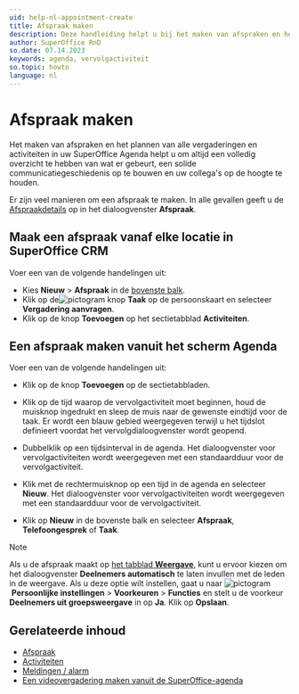 ```yaml
---
uid: help-nl-appointment-create
title: Afspraak maken
description: Deze handleiding helpt u bij het maken van afspraken en het bekijken van de verschillende soorten beschikbare activiteitenopties.
author: SuperOffice RnD
so.date: 07.14.2023
keywords: agenda, vervolgactiviteit
so.topic: howto
language: nl
---
```


# Afspraak maken

Het maken van afspraken en het plannen van alle vergaderingen en activiteiten in uw SuperOffice Agenda helpt u om altijd een volledig overzicht te hebben van wat er gebeurt, een solide communicatiegeschiedenis op te bouwen en uw collega's op de hoogte te houden.

Er zijn veel manieren om een afspraak te maken. In alle gevallen geeft u de [Afspraakdetails][2] op in het dialoogvenster **Afspraak**.

## Maak een afspraak vanaf elke locatie in SuperOffice CRM

Voer een van de volgende handelingen uit:

* Kies **Nieuw** > **Afspraak** in de [bovenste balk][3].
* Klik op de![pictogram][img1] knop **Taak** op de persoonskaart en selecteer **Vergadering aanvragen**.
* Klik op de knop **Toevoegen** op het sectietabblad **Activiteiten**.

## Een afspraak maken vanuit het scherm Agenda

Voer een van de volgende handelingen uit:

* Klik op de knop **Toevoegen** op de sectietabbladen.

* Klik op de tijd waarop de vervolgactiviteit moet beginnen, houd de muisknop ingedrukt en sleep de muis naar de gewenste eindtijd voor de taak. Er wordt een blauw gebied weergegeven terwijl u het tijdslot definieert voordat het vervolgdialoogvenster wordt geopend.

* Dubbelklik op een tijdsinterval in de agenda. Het dialoogvenster voor vervolgactiviteiten wordt weergegeven met een standaardduur voor de vervolgactiviteit.

* Klik met de rechtermuisknop op een tijd in de agenda en selecteer **Nieuw**. Het dialoogvenster voor vervolgactiviteiten wordt weergegeven met een standaardduur voor de vervolgactiviteit.

* Klik op **Nieuw** in de bovenste balk en selecteer **Afspraak**, **Telefoongesprek** of **Taak**.

> [!NOTE]
> Als u de afspraak maakt op [het tabblad **Weergave**][1], kunt u ervoor kiezen om het dialoogvenster **Deelnemers automatisch** te laten invullen met de leden in de weergave. Als u deze optie wilt instellen, gaat u naar ![pictogram][img2] **Persoonlijke instellingen** > **Voorkeuren** > **Functies** en stelt u de voorkeur **Deelnemers uit groepsweergave** in op **Ja**. Klik op **Opslaan**.

## Gerelateerde inhoud

* [Afspraak][6]
* [Activiteiten][4]
* [Meldingen / alarm][5]
* [Een videovergadering maken vanuit de SuperOffice-agenda][8]

<!-- Referenced links -->
[1]: screen/view.md
[2]: screen/dialog-for-followups.md
[3]: ../../learn/getting-started/main-screen/buttons-in-menu-bar.md
[4]: ../../learn/activity/index.md
[5]: set-alarm.md
[6]: appointment.md
[8]: video-meetings.md

<!-- Referenced images -->
[img1]: ../../../media/icons/btn-menu.png
[img2]: ../../../media/icons/personal-settings-small.png
